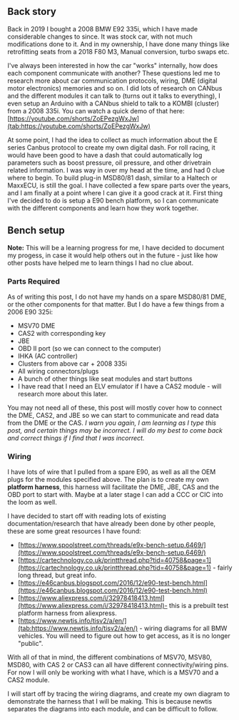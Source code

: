 ## Back story
Back in 2019 I bought a 2008 BMW E92 335i, which I have made considerable changes to since. It was stock car, with not much modifications done to it. And in my ownership, I have done many things like retrofitting seats from a 2018 F80 M3, Manual conversion, turbo swaps etc.

I've always been interested in how the car "works" internally, how does each component communicate with another? These questions led me to research more about car communication protocols, wiring, DME (digital motor electronics) memories and so on. I did lots of research on CANbus and the different modules it can talk to (turns out it talks to everything), I even setup an Arduino with a CANbus shield to talk to a KOMBI (cluster) from a 2008 335i. You can watch a quick demo of that here: [https://youtube.com/shorts/ZoEPezgWxJw](tab:https://youtube.com/shorts/ZoEPezgWxJw)

At some point, I had the idea to collect as much information about the E series Canbus protocol to create my own digital dash. For roll racing, it would have been good to have a dash that could automatically log parameters such as boost pressure, oil pressure, and other drivetrain related information. I was way in over my head at the time, and had 0 clue where to begin. To build plug-in MSD80/81 dash, similar to a Haltech or MaxxECU, is still the goal. I have collected a few spare parts over the years, and I am finally at a point where I can give it a good crack at it. First thing I've decided to do is setup a E90 bench platform, so I can communicate with the different components and learn how they work together.

## Bench setup
**Note:** This will be a learning progress for me, I have decided to document my progess, in case it would help others out in the future - just like how other posts have helped me to learn things I had no clue about. 

### Parts Required
As of writing this post, I do not have my hands on a spare MSD80/81 DME, or the other components for that matter. But I do have a few things from a 2006 E90 325i:

- MSV70 DME
- CAS2 with corresponding key
- JBE
- OBD II port (so we can connect to the computer)
- IHKA (AC controller)
- Clusters from above car + 2008 335i
- All wiring connectors/plugs
- A bunch of other things like seat modules and start buttons
- I have read that I need an ELV emulator if I have a CAS2 module - will research more about this later.

You may not need all of these, this post will mostly cover how to connect the DME, CAS2, and JBE so we can start to communicate and read data from the DME or the CAS. *I warn you again, I am learning as I type this post, and certain things may be incorrect. I will do my best to come back and correct things if I find that I was incorrect.*

### Wiring
I have lots of wire that I pulled from a spare E90, as well as all the OEM plugs for the modules specified above. The plan is to create my own **platform harness**, this harness will facilitate the DME, JBE, CAS and the OBD port to start with. Maybe at a later stage I can add a CCC or CIC into the loom as well.

I have decided to start off with reading lots of existing documentation/research that have already been done by other people, these are some great resources I have found:

- [https://www.spoolstreet.com/threads/e9x-bench-setup.6469/](https://www.spoolstreet.com/threads/e9x-bench-setup.6469/)
- [https://cartechnology.co.uk/printthread.php?tid=40758&page=1](https://cartechnology.co.uk/printthread.php?tid=40758&page=1) - fairly long thread, but great info.
- [https://e46canbus.blogspot.com/2016/12/e90-test-bench.html](https://e46canbus.blogspot.com/2016/12/e90-test-bench.html)
- [https://www.aliexpress.com/i/32978418413.html](https://www.aliexpress.com/i/32978418413.html)- this is a prebuilt test platform harness from aliexpress.
- [https://www.newtis.info/tisv2/a/en/](tab:https://www.newtis.info/tisv2/a/en/) - wiring diagrams for all BMW vehicles. You will need to figure out how to get access, as it is no longer "public".


With all of that in mind, the different combinations of MSV70, MSV80, MSD80, with CAS 2 or CAS3 can all have different connectivity/wiring pins. For now I will only be working with what I have, which is a MSV70 and a CAS2 module.

I will start off by tracing the wiring diagrams, and create my own diagram to demonstrate the harness that I will be making. This is because newtis separates the diagrams into each module, and can be difficult to follow.

<!-- ![alt text]() -->
